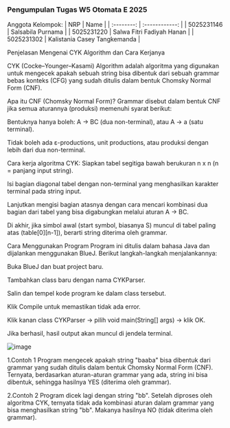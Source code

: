 ### Pengumpulan Tugas W5 Otomata E 2025
Anggota Kelompok:
|    NRP     |      Name      |
| :--------: | :------------: |
| 5025231146 | Salsabila Purnama   |
| 5025231220 | Salwa Fitri Fadiyah Hanan   |
| 5025231302 | Kalistania Casey Tangkemanda   |

Penjelasan Mengenai CYK Algorithm dan Cara Kerjanya

CYK (Cocke–Younger–Kasami) Algorithm adalah algoritma yang digunakan untuk mengecek apakah sebuah string bisa dibentuk dari sebuah grammar bebas konteks (CFG) yang sudah ditulis dalam bentuk Chomsky Normal Form (CNF).

Apa itu CNF (Chomsky Normal Form)?
Grammar disebut dalam bentuk CNF jika semua aturannya (produksi) memenuhi syarat berikut:

Bentuknya hanya boleh:
A → BC (dua non-terminal), atau
A → a (satu terminal).

Tidak boleh ada ε-productions, unit productions, atau produksi dengan lebih dari dua non-terminal.

Cara kerja algoritma CYK:
Siapkan tabel segitiga bawah berukuran n x n (n = panjang input string).

Isi bagian diagonal tabel dengan non-terminal yang menghasilkan karakter terminal pada string input.

Lanjutkan mengisi bagian atasnya dengan cara mencari kombinasi dua bagian dari tabel yang bisa digabungkan melalui aturan A → BC.

Di akhir, jika simbol awal (start symbol, biasanya S) muncul di tabel paling atas (table[0][n-1]), berarti string diterima oleh grammar.


Cara Menggunakan Program
Program ini ditulis dalam bahasa Java dan dijalankan menggunakan BlueJ. Berikut langkah-langkah menjalankannya:

Buka BlueJ dan buat project baru.

Tambahkan class baru dengan nama CYKParser.

Salin dan tempel kode program ke dalam class tersebut.

Klik Compile untuk memastikan tidak ada error.

Klik kanan class CYKParser → pilih void main(String[] args) → klik OK.

Jika berhasil, hasil output akan muncul di jendela terminal.

![image](https://github.com/user-attachments/assets/2de2ada8-0617-40bf-a5b2-af07f59f10ef)

1.Contoh 1
Program mengecek apakah string "baaba" bisa dibentuk dari grammar yang sudah ditulis dalam bentuk Chomsky Normal Form (CNF).
Ternyata, berdasarkan aturan-aturan grammar yang ada, string ini bisa dibentuk, sehingga hasilnya YES (diterima oleh grammar).

2.Contoh 2
Program dicek lagi dengan string "bb".
Setelah diproses oleh algoritma CYK, ternyata tidak ada kombinasi aturan dalam grammar yang bisa menghasilkan string "bb".
Makanya hasilnya NO (tidak diterima oleh grammar).



